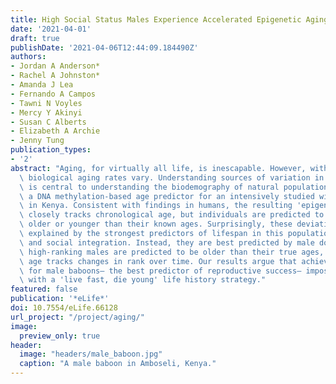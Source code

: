 ```yaml
---
title: High Social Status Males Experience Accelerated Epigenetic Aging in Wild Baboons
date: '2021-04-01'
draft: true
publishDate: '2021-04-06T12:44:09.184490Z'
authors:
- Jordan A Anderson*
- Rachel A Johnston*
- Amanda J Lea
- Fernando A Campos
- Tawni N Voyles
- Mercy Y Akinyi
- Susan C Alberts
- Elizabeth A Archie
- Jenny Tung
publication_types:
- '2'
abstract: "Aging, for virtually all life, is inescapable. However, within populations,\
  \ biological aging rates vary. Understanding sources of variation in this process\
  \ is central to understanding the biodemography of natural populations. We constructed\
  \ a DNA methylation-based age predictor for an intensively studied wild baboon population\
  \ in Kenya. Consistent with findings in humans, the resulting 'epigenetic clock'\
  \ closely tracks chronological age, but individuals are predicted to be somewhat\
  \ older or younger than their known ages. Surprisingly, these deviations are not\
  \ explained by the strongest predictors of lifespan in this population, early adversity\
  \ and social integration. Instead, they are best predicted by male dominance rank:\
  \ high-ranking males are predicted to be older than their true ages, and epigenetic\
  \ age tracks changes in rank over time. Our results argue that achieving high rank\
  \ for male baboons— the best predictor of reproductive success— imposes costs consistent\
  \ with a 'live fast, die young' life history strategy."
featured: false
publication: '*eLife*'
doi: 10.7554/eLife.66128
url_project: "/project/aging/"
image:
  preview_only: true
header:
  image: "headers/male_baboon.jpg"
  caption: "A male baboon in Amboseli, Kenya."
---
```


